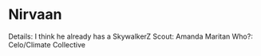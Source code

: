 # Nirvaan

Details: I think he already has a SkywalkerZ
Scout: Amanda Maritan
Who?: Celo/Climate Collective